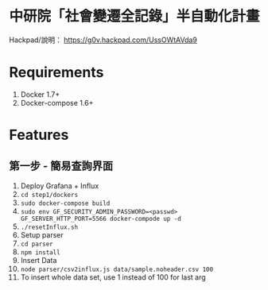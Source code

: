 # 中研院「社會變遷全記錄」半自動化計畫

Hackpad/說明： https://g0v.hackpad.com/UssOWtAVda9

# Requirements
1. Docker 1.7+
2. Docker-compose 1.6+

# Features

## 第一步 - 簡易查詢界面

1. Deploy Grafana + Influx 
  1. `cd step1/dockers`
  2. `sudo docker-compose build`
  3. `sudo env GF_SECURITY_ADMIN_PASSWORD=<passwd> GF_SERVER_HTTP_PORT=5566 docker-compode up -d`
  4. `./resetInflux.sh`
3. Setup parser 
  1. `cd parser`
  2. `npm install`
2. Insert Data
  1. `node parser/csv2influx.js data/sample.noheader.csv 100`
  2. To insert whole data set, use 1 instead of 100 for last arg
